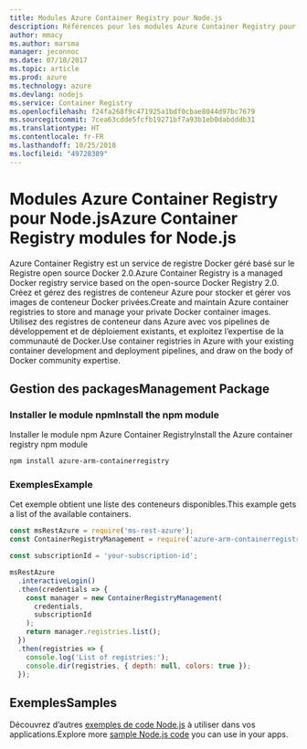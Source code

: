 ```yaml
---
title: Modules Azure Container Registry pour Node.js
description: Références pour les modules Azure Container Registry pour Node.js
author: mmacy
ms.author: marsma
manager: jeconnoc
ms.date: 07/18/2017
ms.topic: article
ms.prod: azure
ms.technology: azure
ms.devlang: nodejs
ms.service: Container Registry
ms.openlocfilehash: f24fa268f9c471925a1bdf0cbae8044d97bc7679
ms.sourcegitcommit: 7cea63cdde5fcfb19271bf7a93b1eb0dabdddb31
ms.translationtype: HT
ms.contentlocale: fr-FR
ms.lasthandoff: 10/25/2018
ms.locfileid: "49728389"
---
```

# <a name="azure-container-registry-modules-for-nodejs"></a><span data-ttu-id="d4941-103">Modules Azure Container Registry pour Node.js</span><span class="sxs-lookup"><span data-stu-id="d4941-103">Azure Container Registry modules for Node.js</span></span>

<span data-ttu-id="d4941-104">Azure Container Registry est un service de registre Docker géré basé sur le Registre open source Docker 2.0.</span><span class="sxs-lookup"><span data-stu-id="d4941-104">Azure Container Registry is a managed Docker registry service based on the open-source Docker Registry 2.0.</span></span> <span data-ttu-id="d4941-105">Créez et gérez des registres de conteneur Azure pour stocker et gérer vos images de conteneur Docker privées.</span><span class="sxs-lookup"><span data-stu-id="d4941-105">Create and maintain Azure container registries to store and manage your private Docker container images.</span></span> <span data-ttu-id="d4941-106">Utilisez des registres de conteneur dans Azure avec vos pipelines de développement et de déploiement existants, et exploitez l’expertise de la communauté de Docker.</span><span class="sxs-lookup"><span data-stu-id="d4941-106">Use container registries in Azure with your existing container development and deployment pipelines, and draw on the body of Docker community expertise.</span></span>

## <a name="management-package"></a><span data-ttu-id="d4941-107">Gestion des packages</span><span class="sxs-lookup"><span data-stu-id="d4941-107">Management Package</span></span>

### <a name="install-the-npm-module"></a><span data-ttu-id="d4941-108">Installer le module npm</span><span class="sxs-lookup"><span data-stu-id="d4941-108">Install the npm module</span></span>

<span data-ttu-id="d4941-109">Installer le module npm Azure Container Registry</span><span class="sxs-lookup"><span data-stu-id="d4941-109">Install the Azure container registry npm module</span></span>

```bash
npm install azure-arm-containerregistry
```

### <a name="example"></a><span data-ttu-id="d4941-110">Exemples</span><span class="sxs-lookup"><span data-stu-id="d4941-110">Example</span></span>

<span data-ttu-id="d4941-111">Cet exemple obtient une liste des conteneurs disponibles.</span><span class="sxs-lookup"><span data-stu-id="d4941-111">This example gets a list of the available containers.</span></span>

```javascript
const msRestAzure = require('ms-rest-azure');
const ContainerRegistryManagement = require('azure-arm-containerregistry');

const subscriptionId = 'your-subscription-id';

msRestAzure
  .interactiveLogin()
  .then(credentials => {
    const manager = new ContainerRegistryManagement(
      credentials,
      subscriptionId
    );
    return manager.registries.list();
  })
  .then(registries => {
    console.log('List of registries:');
    console.dir(registries, { depth: null, colors: true });
  });
```

## <a name="samples"></a><span data-ttu-id="d4941-112">Exemples</span><span class="sxs-lookup"><span data-stu-id="d4941-112">Samples</span></span>

<span data-ttu-id="d4941-113">Découvrez d’autres [exemples de code Node.js](https://azure.microsoft.com/resources/samples/?platform=nodejs) à utiliser dans vos applications.</span><span class="sxs-lookup"><span data-stu-id="d4941-113">Explore more [sample Node.js code](https://azure.microsoft.com/resources/samples/?platform=nodejs) you can use in your apps.</span></span>
